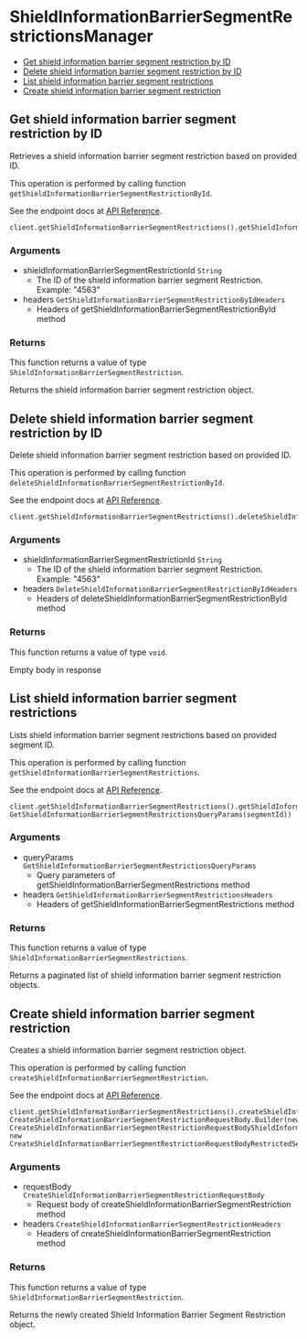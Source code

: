 # ShieldInformationBarrierSegmentRestrictionsManager


- [Get shield information barrier segment restriction by ID](#get-shield-information-barrier-segment-restriction-by-id)
- [Delete shield information barrier segment restriction by ID](#delete-shield-information-barrier-segment-restriction-by-id)
- [List shield information barrier segment restrictions](#list-shield-information-barrier-segment-restrictions)
- [Create shield information barrier segment restriction](#create-shield-information-barrier-segment-restriction)

## Get shield information barrier segment restriction by ID

Retrieves a shield information barrier segment
restriction based on provided ID.

This operation is performed by calling function `getShieldInformationBarrierSegmentRestrictionById`.

See the endpoint docs at
[API Reference](https://developer.box.com/reference/get-shield-information-barrier-segment-restrictions-id/).

<!-- sample get_shield_information_barrier_segment_restrictions_id -->
```
client.getShieldInformationBarrierSegmentRestrictions().getShieldInformationBarrierSegmentRestrictionById(segmentRestrictionId)
```

### Arguments

- shieldInformationBarrierSegmentRestrictionId `String`
  - The ID of the shield information barrier segment Restriction. Example: "4563"
- headers `GetShieldInformationBarrierSegmentRestrictionByIdHeaders`
  - Headers of getShieldInformationBarrierSegmentRestrictionById method


### Returns

This function returns a value of type `ShieldInformationBarrierSegmentRestriction`.

Returns the shield information barrier segment
restriction object.


## Delete shield information barrier segment restriction by ID

Delete shield information barrier segment restriction
based on provided ID.

This operation is performed by calling function `deleteShieldInformationBarrierSegmentRestrictionById`.

See the endpoint docs at
[API Reference](https://developer.box.com/reference/delete-shield-information-barrier-segment-restrictions-id/).

<!-- sample delete_shield_information_barrier_segment_restrictions_id -->
```
client.getShieldInformationBarrierSegmentRestrictions().deleteShieldInformationBarrierSegmentRestrictionById(segmentRestrictionId)
```

### Arguments

- shieldInformationBarrierSegmentRestrictionId `String`
  - The ID of the shield information barrier segment Restriction. Example: "4563"
- headers `DeleteShieldInformationBarrierSegmentRestrictionByIdHeaders`
  - Headers of deleteShieldInformationBarrierSegmentRestrictionById method


### Returns

This function returns a value of type `void`.

Empty body in response


## List shield information barrier segment restrictions

Lists shield information barrier segment restrictions
based on provided segment ID.

This operation is performed by calling function `getShieldInformationBarrierSegmentRestrictions`.

See the endpoint docs at
[API Reference](https://developer.box.com/reference/get-shield-information-barrier-segment-restrictions/).

<!-- sample get_shield_information_barrier_segment_restrictions -->
```
client.getShieldInformationBarrierSegmentRestrictions().getShieldInformationBarrierSegmentRestrictions(new GetShieldInformationBarrierSegmentRestrictionsQueryParams(segmentId))
```

### Arguments

- queryParams `GetShieldInformationBarrierSegmentRestrictionsQueryParams`
  - Query parameters of getShieldInformationBarrierSegmentRestrictions method
- headers `GetShieldInformationBarrierSegmentRestrictionsHeaders`
  - Headers of getShieldInformationBarrierSegmentRestrictions method


### Returns

This function returns a value of type `ShieldInformationBarrierSegmentRestrictions`.

Returns a paginated list of
shield information barrier segment restriction objects.


## Create shield information barrier segment restriction

Creates a shield information barrier
segment restriction object.

This operation is performed by calling function `createShieldInformationBarrierSegmentRestriction`.

See the endpoint docs at
[API Reference](https://developer.box.com/reference/post-shield-information-barrier-segment-restrictions/).

<!-- sample post_shield_information_barrier_segment_restrictions -->
```
client.getShieldInformationBarrierSegmentRestrictions().createShieldInformationBarrierSegmentRestriction(new CreateShieldInformationBarrierSegmentRestrictionRequestBody.Builder(new CreateShieldInformationBarrierSegmentRestrictionRequestBodyShieldInformationBarrierSegmentField.Builder().id(segmentId).type(CreateShieldInformationBarrierSegmentRestrictionRequestBodyShieldInformationBarrierSegmentTypeField.SHIELD_INFORMATION_BARRIER_SEGMENT).build(), new CreateShieldInformationBarrierSegmentRestrictionRequestBodyRestrictedSegmentField.Builder().id(segmentToRestrictId).type(CreateShieldInformationBarrierSegmentRestrictionRequestBodyRestrictedSegmentTypeField.SHIELD_INFORMATION_BARRIER_SEGMENT).build()).type(CreateShieldInformationBarrierSegmentRestrictionRequestBodyTypeField.SHIELD_INFORMATION_BARRIER_SEGMENT_RESTRICTION).build())
```

### Arguments

- requestBody `CreateShieldInformationBarrierSegmentRestrictionRequestBody`
  - Request body of createShieldInformationBarrierSegmentRestriction method
- headers `CreateShieldInformationBarrierSegmentRestrictionHeaders`
  - Headers of createShieldInformationBarrierSegmentRestriction method


### Returns

This function returns a value of type `ShieldInformationBarrierSegmentRestriction`.

Returns the newly created Shield
Information Barrier Segment Restriction object.


